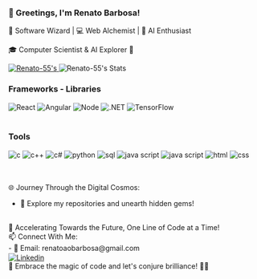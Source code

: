 ### 👋 Greetings, I'm Renato Barbosa!

🚀 Software Wizard | 💻 Web Alchemist | 🤖 AI Enthusiast

🎓 Computer Scientist & AI Explorer 🌠

<div>
 
 <a href="https://github.com/Renato-55/Renato-55">
  <img src="https://github-readme-stats.vercel.app/api?username=Renato-55&show_icons=true&line_height=20&count_private=true&title_color=1F6FEB&text_color=ffffff&bg_color=1d1f21&border_color=000000" alt="Renato-55's"/>
</a>
 
 <img src="https://github-readme-stats.vercel.app/api/top-langs/?username=Renato-55&layout=compact&title_color=1F6FEB&text_color=ffffff&bg_color=1d1f21&border_color=000000&langs_count=6" alt="Renato-55's Stats"/>
</div>

 ### Frameworks - Libraries 
 <div style="display: inline_block">
  <img align="center" alt="React" src="https://img.shields.io/badge/React-20232A?style=for-the-badge&logo=react&logoColor=61DAFB" />
  <img align="center" alt="Angular" src="https://img.shields.io/badge/Angular-DD0031?style=for-the-badge&logo=angular&logoColor=white" />
  <img align="center" alt="Node" src="https://img.shields.io/badge/Node.js-43853D?style=for-the-badge&logo=node.js&logoColor=white" />
  <img align="center" alt=".NET" src="https://img.shields.io/badge/.NET-5C2D91?style=for-the-badge&logo=.net&logoColor=white"/>
  <img align="center" alt="TensorFlow" src="https://img.shields.io/badge/TensorFlow-FF6F00?style=for-the-badge&logo=tensorflow&logoColor=white"/>
</div><br/>

 ### Tools 
 <div style="display: inline_block">
  <img align="center" alt="c" src="https://img.shields.io/badge/C-00599C?style=for-the-badge&logo=c&logoColor=white" />
  <img align="center" alt="c++" src="https://img.shields.io/badge/C%2B%2B-00599C?style=for-the-badge&logo=c%2B%2B&logoColor=white" />
  <img align="center" alt="c#" src="https://img.shields.io/badge/C%23-239120?style=for-the-badge&logo=c-sharp&logoColor=white" />
  <img align="center" alt="python" src="https://img.shields.io/badge/Python-14354C?style=for-the-badge&logo=python&logoColor=white" />
  <img align="center" alt="sql" src="https://img.shields.io/badge/MySQL-00000F?style=for-the-badge&logo=mysql&logoColor=white" />
  <img align="center" alt="java script" src="https://img.shields.io/badge/JavaScript-F7DF1E?style=for-the-badge&logo=javascript&logoColor=black" />
  <img align="center" alt="java script" src="https://img.shields.io/badge/TypeScript-007ACC?style=for-the-badge&logo=typescript&logoColor=white" />
  <img align="center" alt="html" src="https://img.shields.io/badge/HTML5-E34F26?style=for-the-badge&logo=html5&logoColor=white" />
  <img align="center" alt="css" src="https://img.shields.io/badge/CSS3-1572B6?style=for-the-badge&logo=css3&logoColor=white" />
</div><br/>


</br>

🌐 Journey Through the Digital Cosmos:
- 🌌 Explore my repositories and unearth hidden gems!
</br>
🚀 Accelerating Towards the Future, One Line of Code at a Time!
</br>
📫 Connect With Me:
</br>
- 📧 Email: renatoaobarbosa@gmail.com
</br>
<a href="https://www.linkedin.com/in/renato-barbosa-268b81198/"> <img align="center" alt="Linkedin" src="https://img.shields.io/badge/LinkedIn-0077B5?style=for-the-badge&logo=linkedin&logoColor=white"/> <a/>

</br>
🌟 Embrace the magic of code and let's conjure brilliance! 💫✨

